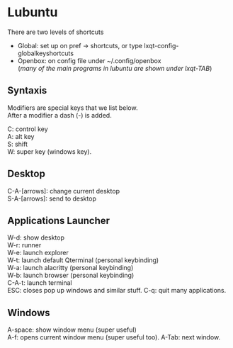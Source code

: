 # Lubuntu   
There are two levels of shortcuts   
* Global: set up on pref -> shortcuts, or type lxqt-config-globalkeyshortcuts   
* Openbox: on config file under ~/.config/openbox   
(*many of the main programs in lubuntu are shown under lxqt-TAB*)   
   
## Syntaxis      
Modifiers are special keys that we list below.   
After a modifier a dash (-) is added.       
   
C: control key   
A: alt key   
S: shift   
W: super key (windows key).   
   
## Desktop   
C-A-[arrows]: change current desktop   
S-A-[arrows]: send to desktop   
   
## Applications Launcher   
W-d: show desktop   
W-r: runner   
W-e: launch explorer   
W-t: launch default Qterminal (personal keybinding)   
W-a: launch alacritty (personal keybinding)   
W-b: launch browser (personal keybinding)   
C-A-t: launch terminal   
ESC: closes pop up windows and similar stuff.
C-q: quit many applications.   

## Windows   
A-space: show window menu (super useful)   
A-f: opens current window menu (super useful too).
A-Tab: next window.   
